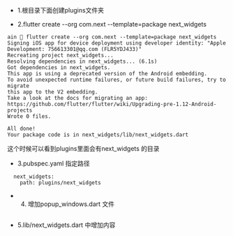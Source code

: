 - 1.根目录下面创建plugins文件夹

- 2.flutter create --org com.next --template=package next_widgets
```
ain  flutter create --org com.next --template=package next_widgets
Signing iOS app for device deployment using developer identity: "Apple
Development: 756613301@qq.com (FLR5YDJ433)"
Recreating project next_widgets...
Resolving dependencies in next_widgets... (6.1s)
Got dependencies in next_widgets.
This app is using a deprecated version of the Android embedding.
To avoid unexpected runtime failures, or future build failures, try to migrate
this app to the V2 embedding.
Take a look at the docs for migrating an app:
https://github.com/flutter/flutter/wiki/Upgrading-pre-1.12-Android-projects
Wrote 0 files.

All done!
Your package code is in next_widgets/lib/next_widgets.dart

```
这个时候可以看到plugins里面会有next_widgets 的目录


- 3.pubspec.yaml 指定路径
```
  next_widgets:
    path: plugins/next_widgets
```

- 4. 增加popup_windows.dart 文件
```

```

- 5.lib/next_widgets.dart 中增加内容
```

```